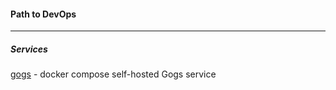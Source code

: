 #### Path to DevOps
------

##### Services

[gogs](./gogs/) - docker compose self-hosted Gogs service